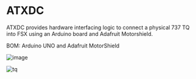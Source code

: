# ATXDC
ATXDC provides hardware interfacing logic to connect a physical 737 TQ into FSX using an Arduino board and Adafruit Motorshield. 

BOM: Arduino UNO and Adafruit MotorShield

![image](https://github.com/user-attachments/assets/a72f2b84-98b8-41e9-8852-b396f9c1604b)

![tq](https://github.com/user-attachments/assets/67d41d7e-bf75-4aa1-a02c-2e3fbeebbf1c)
